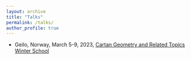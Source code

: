 ```yaml
---
layout: archive
title: "Talks"
permalink: /talks/
author_profile: true
---
```


* Geilo, Norway, March 5-9, 2023, [Cartan Geometry and Related Topics Winter School](https://sites.google.com/view/cartan-geometry-geilo2023/)
